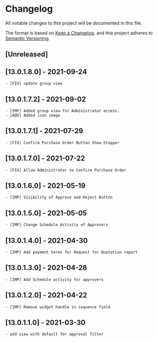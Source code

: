 # Changelog

All notable changes to this project will be documented in this file.

The format is based on [Keep a Changelog](https://keepachangelog.com/en/1.0.0/),
and this project adheres to [Semantic Versioning](https://semver.org/spec/v2.0.0.html).

## [Unreleased]

## [13.0.1.8.0] - 2021-09-24

    - [FIX] update group view
## [13.0.1.7.2] - 2021-09-02

    - [IMP] Added group view for Administrator access.
    - [ADD] Added icon image

## [13.0.1.7.1] - 2021-07-29

    - [FIX] Confirm Purchase Order Button Show Stopper

## [13.0.1.7.0] - 2021-07-22

    - [FIX] Allow Administrator to Confirm Purchase Order

## [13.0.1.6.0] - 2021-05-19

    - [IMP] Visibility of Approve and Reject Button

## [13.0.1.5.0] - 2021-05-05

    - [IMP] Change Schedule Activity of Approvers

## [13.0.1.4.0] - 2021-04-30

    - [IMP] Add payment terms for Request for Quotation report

## [13.0.1.3.0] - 2021-04-28

    - [IMP] Add Schedule activity for approvers

## [13.0.1.2.0] - 2021-04-22

    - [IMP] Remove widget handle in sequence field

## [13.0.1.1.0] - 2021-03-30

    - add view with default for approval filter
